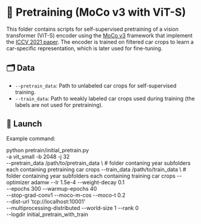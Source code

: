 # 🔧 Pretraining (MoCo v3 with ViT-S)

This folder contains scripts for self-supervised pretraining of a vision transformer (ViT-S) encoder using the [MoCo v3](https://github.com/facebookresearch/moco) framework that implement the [ICCV 2021 paper](https://openaccess.thecvf.com/content/ICCV2021/papers/Chen_An_Empirical_Study_of_Training_Self-Supervised_Vision_Transformers_ICCV_2021_paper.pdf). The encoder is trained on filtered car crops to learn a car-specific representation, which is later used for fine-tuning.

## 🗂️ Data

- `--pretrain_data`: Path to unlabeled car crops for self-supervised training.
- `--train_data`: Path to weakly labeled car crops used during training (the labels are not used for pretraining).
## 🚀 Launch

Example command:

python pretrain/initial_pretrain.py \
  -a vit_small -b 2048 -j 32 \
  --pretrain_data /path/to/pretrain_data \ # folder contaning year subfolders each containing pretraining car crops
  --train_data /path/to/train_data \ # folder containing year subfolders each containing training car crops
  --optimizer adamw --lr 1.5e-4 --weight-decay 0.1 \
  --epochs 300 --warmup-epochs 40 \
  --stop-grad-conv1 --moco-m-cos --moco-t 0.2 \
  --dist-url 'tcp://localhost:10001' \
  --multiprocessing-distributed --world-size 1 --rank 0 \
  --logdir initial_pretrain_with_train
